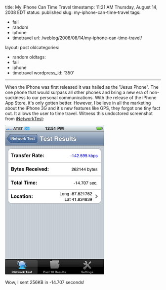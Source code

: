 title: My iPhone Can Time Travel
timestamp: 11:21 AM Thursday, August 14, 2008 EDT
status: published
slug: my-iphone-can-time-travel
tags:
- fail
- random
- iphone
- timetravel
url: /weblog/2008/08/14/my-iphone-can-time-travel/

layout: post
oldcategories:
- random
oldtags:
- fail
- iphone
- timetravel
wordpress_id: '350'

---

When the iPhone was first released it was hailed as the "Jesus Phone".  The one phone that would surpass all other phones and bring a new era of non-suckiness to our personal communications.  With the release of the iPhone App Store, it's only gotten better.  However, I believe in all the marketing about the iPhone 3G and it's new features like GPS, they forgot one tiny fact out.  It allows the user to time travel.  Witness this undoctored screenshot from [iNetworkTest](http://www.inetworktest.com/):

<div class="image caption center">
    <img src="/weblog/media/2008/08/inetworktest-timetravel.png" alt="Wow, I sent 256KB in -14.707 seconds!">
    <p>Wow, I sent 256KB in -14.707 seconds!</p>
</div>
